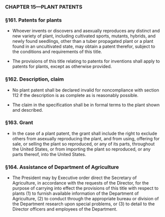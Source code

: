 ### **CHAPTER 15—PLANT PATENTS**

### §161. Patents for plants
* Whoever invents or discovers and asexually reproduces any distinct and new variety of plant, including cultivated sports, mutants, hybrids, and newly found seedlings, other than a tuber propagated plant or a plant found in an uncultivated state, may obtain a patent therefor, subject to the conditions and requirements of this title.

* The provisions of this title relating to patents for inventions shall apply to patents for plants, except as otherwise provided.

### §162. Description, claim
* No plant patent shall be declared invalid for noncompliance with section 112 if the description is as complete as is reasonably possible.

* The claim in the specification shall be in formal terms to the plant shown and described.

### §163. Grant
* In the case of a plant patent, the grant shall include the right to exclude others from asexually reproducing the plant, and from using, offering for sale, or selling the plant so reproduced, or any of its parts, throughout the United States, or from importing the plant so reproduced, or any parts thereof, into the United States.

### §164. Assistance of Department of Agriculture
* The President may by Executive order direct the Secretary of Agriculture, in accordance with the requests of the Director, for the purpose of carrying into effect the provisions of this title with respect to plants (1) to furnish available information of the Department of Agriculture, (2) to conduct through the appropriate bureau or division of the Department research upon special problems, or (3) to detail to the Director officers and employees of the Department.